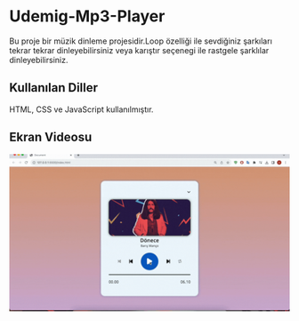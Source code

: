 <h1>Udemig-Mp3-Player</h1>

Bu proje bir müzik dinleme projesidir.Loop özelliği ile sevdiğiniz şarkıları tekrar tekrar dinleyebilirsiniz veya karıştır seçenegi ile rastgele şarklılar dinleyebilirsiniz.

<h2>Kullanılan Diller</h2>

HTML, CSS ve JavaScript kullanılmıştır.

<h2>Ekran Videosu</h2>

![](udemig-mp3-player.gif)